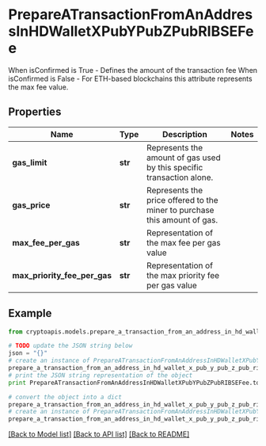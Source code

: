 # PrepareATransactionFromAnAddressInHDWalletXPubYPubZPubRIBSEFee

When isConfirmed is True - Defines the amount of the transaction fee When isConfirmed is False - For ETH-based blockchains this attribute represents the max fee value.

## Properties
Name | Type | Description | Notes
------------ | ------------- | ------------- | -------------
**gas_limit** | **str** | Represents the amount of gas used by this specific transaction alone. | 
**gas_price** | **str** | Represents the price offered to the miner to purchase this amount of gas. | 
**max_fee_per_gas** | **str** | Representation of the max fee per gas value | 
**max_priority_fee_per_gas** | **str** | Representation of the max priority fee per gas value | 

## Example

```python
from cryptoapis.models.prepare_a_transaction_from_an_address_in_hd_wallet_x_pub_y_pub_z_pub_ribse_fee import PrepareATransactionFromAnAddressInHDWalletXPubYPubZPubRIBSEFee

# TODO update the JSON string below
json = "{}"
# create an instance of PrepareATransactionFromAnAddressInHDWalletXPubYPubZPubRIBSEFee from a JSON string
prepare_a_transaction_from_an_address_in_hd_wallet_x_pub_y_pub_z_pub_ribse_fee_instance = PrepareATransactionFromAnAddressInHDWalletXPubYPubZPubRIBSEFee.from_json(json)
# print the JSON string representation of the object
print PrepareATransactionFromAnAddressInHDWalletXPubYPubZPubRIBSEFee.to_json()

# convert the object into a dict
prepare_a_transaction_from_an_address_in_hd_wallet_x_pub_y_pub_z_pub_ribse_fee_dict = prepare_a_transaction_from_an_address_in_hd_wallet_x_pub_y_pub_z_pub_ribse_fee_instance.to_dict()
# create an instance of PrepareATransactionFromAnAddressInHDWalletXPubYPubZPubRIBSEFee from a dict
prepare_a_transaction_from_an_address_in_hd_wallet_x_pub_y_pub_z_pub_ribse_fee_form_dict = prepare_a_transaction_from_an_address_in_hd_wallet_x_pub_y_pub_z_pub_ribse_fee.from_dict(prepare_a_transaction_from_an_address_in_hd_wallet_x_pub_y_pub_z_pub_ribse_fee_dict)
```
[[Back to Model list]](../README.md#documentation-for-models) [[Back to API list]](../README.md#documentation-for-api-endpoints) [[Back to README]](../README.md)


